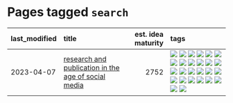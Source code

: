 # Pages tagged `search`

|last_modified|title|est. idea maturity|tags
|:---|:---|---:|:---|
|2023-04-07|[research and publication in the age of social media](../research-and-social.md)|2752|[![](https://img.shields.io/badge/tag-arxiv-539c8)](../tags/arxiv.md) [![](https://img.shields.io/badge/tag-citation-b61d4d)](../tags/citation.md) [![](https://img.shields.io/badge/tag-corrections-b4bfb)](../tags/corrections.md) [![](https://img.shields.io/badge/tag-credit-1fc7b)](../tags/credit.md) [![](https://img.shields.io/badge/tag-curation-17673)](../tags/curation.md) [![](https://img.shields.io/badge/tag-discoverability-a7221f)](../tags/discoverability.md) [![](https://img.shields.io/badge/tag-discussion-467a7)](../tags/discussion.md) [![](https://img.shields.io/badge/tag-feed-b0d845)](../tags/feed.md) [![](https://img.shields.io/badge/tag-git-67053)](../tags/git.md) [![](https://img.shields.io/badge/tag-git-67053)](../tags/git.md) [![](https://img.shields.io/badge/tag-historyofscience-6ee5de)](../tags/historyofscience.md) [![](https://img.shields.io/badge/tag-mastodon-48b79f)](../tags/mastodon.md) [![](https://img.shields.io/badge/tag-openreview-5aa8d1)](../tags/openreview.md) [![](https://img.shields.io/badge/tag-paperswithcode-c34d1)](../tags/paperswithcode.md) [![](https://img.shields.io/badge/tag-platform-87ec15)](../tags/platform.md) [![](https://img.shields.io/badge/tag-publication-b08442)](../tags/publication.md) [![](https://img.shields.io/badge/tag-reproducibility-3ed1c7)](../tags/reproducibility.md) [![](https://img.shields.io/badge/tag-research-57146)](../tags/research.md) [![](https://img.shields.io/badge/tag-retractions-4b28a8)](../tags/retractions.md) [![](https://img.shields.io/badge/tag-search-795a7e)](../tags/search.md) [![](https://img.shields.io/badge/tag-socialmedia-b5656)](../tags/socialmedia.md) [![](https://img.shields.io/badge/tag-stackoverflow-28da35)](../tags/stackoverflow.md) [![](https://img.shields.io/badge/tag-subscription-ea4c14)](../tags/subscription.md) [![](https://img.shields.io/badge/tag-transparency-95c41e)](../tags/transparency.md) [![](https://img.shields.io/badge/tag-twitter-81aec0)](../tags/twitter.md) [![](https://img.shields.io/badge/tag-validation-d12fe)](../tags/validation.md)|